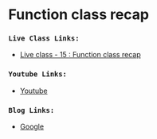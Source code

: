 # Function class recap

### `Live Class Links:`
* [Live class - 15 : Function class recap](https://drive.google.com/file/d/1mRHDElQFSXqJM2KdVDan2g1WYPTjbkfP/view?usp=sharing)


### `Youtube Links:`
* [Youtube](www.youtube.com)


### `Blog Links:`
* [Google](www.google.com)


